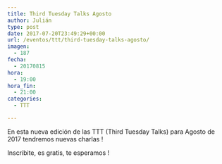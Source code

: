 ```yaml
---
title: Third Tuesday Talks Agosto
author: Julián
type: post
date: 2017-07-20T23:49:29+00:00
url: /eventos/ttt/third-tuesday-talks-agosto/
imagen:
  - 187
fecha:
  - 20170815
hora:
  - 19:00
hora_fin:
  - 21:00
categories:
  - TTT

---
```

En esta nueva edición de las TTT (Third Tuesday Talks) para Agosto de 2017 tendremos nuevas charlas !  
  
Inscribite, es gratis, te esperamos !